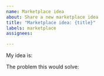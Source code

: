 ```yaml
---
name: Marketplace idea
about: Share a new marketplace idea
title: "Marketplace idea: {title}"
labels: marketplace
assignees:

---
```


My idea is:


The problem this would solve:
